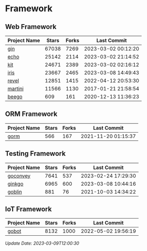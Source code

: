 # Framework

## Web Framework
| Project Name | Stars | Forks | Last Commit |
| ------------ | ----- | ----- | ----------- |
| [gin](https://github.com/gin-gonic/gin) | 67038 | 7269 | 2023-03-02 00:12:20 |
| [echo](https://github.com/labstack/echo) | 25142 | 2114 | 2023-03-02 21:14:52 |
| [kit](https://github.com/go-kit/kit) | 24671 | 2389 | 2023-03-02 02:16:12 |
| [iris](https://github.com/kataras/iris) | 23667 | 2465 | 2023-03-08 14:49:43 |
| [revel](https://github.com/revel/revel) | 12851 | 1415 | 2022-04-12 20:53:30 |
| [martini](https://github.com/go-martini/martini) | 11566 | 1130 | 2017-01-21 21:58:54 |
| [beego](https://github.com/astaxie/beego) | 609 | 161 | 2020-12-13 11:36:23 |

## ORM Framework
| Project Name | Stars | Forks | Last Commit |
| ------------ | ----- | ----- | ----------- |
| [gorm](https://github.com/jinzhu/gorm) | 566 | 167 | 2021-11-20 01:15:37 |

## Testing Framework
| Project Name | Stars | Forks | Last Commit |
| ------------ | ----- | ----- | ----------- |
| [goconvey](https://github.com/smartystreets/goconvey) | 7641 | 537 | 2023-02-24 17:29:30 |
| [ginkgo](https://github.com/onsi/ginkgo) | 6965 | 600 | 2023-03-08 10:44:16 |
| [goblin](https://github.com/franela/goblin) | 881 | 76 | 2021-10-03 14:34:22 |

## IoT Framework
| Project Name | Stars | Forks | Last Commit |
| ------------ | ----- | ----- | ----------- |
| [gobot](https://github.com/hybridgroup/gobot) | 8132 | 1000 | 2022-05-02 19:56:19 |

*Update Date: 2023-03-09T12:00:30*